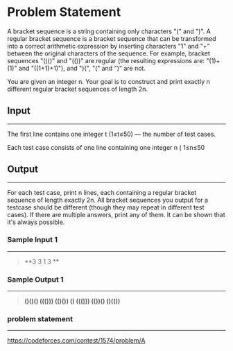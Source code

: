 
# Problem Statement
A bracket sequence is a string containing only characters "(" and ")". A regular bracket sequence is a bracket sequence that can be transformed into a correct arithmetic expression by inserting characters "1" and "+" between the original characters of the sequence. For example, bracket sequences "()()" and "(())" are regular (the resulting expressions are: "(1)+(1)" and "((1+1)+1)"), and ")(", "(" and ")" are not.

You are given an integer n. Your goal is to construct and print exactly n different regular bracket sequences of length 2n.


## Input
----
The first line contains one integer t (1≤t≤50) — the number of test cases.

Each test case consists of one line containing one integer n ( 1≤n≤50

## Output
---
For each test case, print n lines, each containing a regular bracket sequence of length exactly 2n. All bracket sequences you output for a testcase should be different (though they may repeat in different test cases). If there are multiple answers, print any of them. It can be shown that it's always possible.

### Sample Input 1
----
> **3
3
1
3
**

### Sample Output  1
----
> **()()()
((()))
(()())
()
((()))
(())()
()(())**

### problem statement
---
https://codeforces.com/contest/1574/problem/A